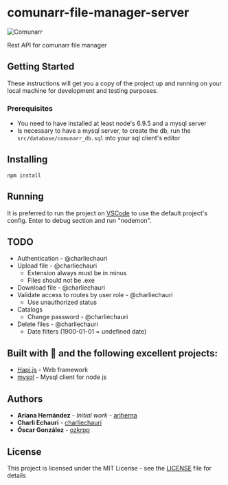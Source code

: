 # comunarr-file-manager-server

![Comunarr](https://static.wixstatic.com/media/338ed6_82a0ae1e055844fdb83495390e31c58c.jpg/v1/fill/w_320,h_192,al_c,q_80,usm_0.66_1.00_0.01/338ed6_82a0ae1e055844fdb83495390e31c58c.webp "Comunarr logo")

Rest API for comunarr file manager

## Getting Started

These instructions will get you a copy of the project up and running on your local machine for development and testing purposes.

### Prerequisites

* You need to have installed at least node's 6.9.5 and a mysql server
* Is necessary to have a mysql server, to create the db, run the ```src/database/comunarr_db.sql``` into your sql client's editor

## Installing
```
npm install
```

## Running
It is preferred to run the project on [VSCode](https://code.visualstudio.com/) to use the default project's config. Enter to debug section and run "nodemon".

## TODO
* Authentication - @charliechauri
* Upload file - @charliechauri
  * Extension always must be in minus
  * Files should not be .exe
* Download file - @charliechauri
* Validate access to routes by user role - @charliechauri 
  * Use unauthorized status
* Catalogs
  * Change password - @charliechauri
* Delete files - @charliechauri
  * Date filters (1900-01-01 = undefined date)

## Built with 💚 and the following excellent projects:
* [Hapi.js](https://hapijs.com/) - Web framework
* [mysql](https://github.com/mysqljs/mysql) - Mysql client for node js

## Authors

* **Ariana Hernández** - *Initial work* - [ariherna](https://github.com/ariherna)
* **Charli Echauri** - [charliechauri](https://github.com/charliechauri)
* **Óscar González** - [ozkrpp](https://github.com/ozkrpp)

## License

This project is licensed under the MIT License - see the [LICENSE](LICENSE) file for details

